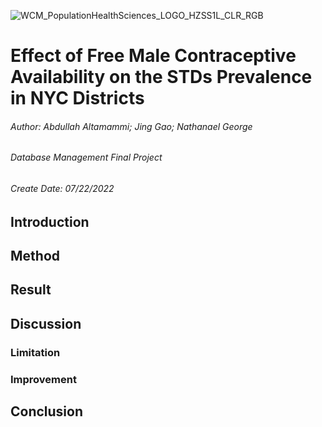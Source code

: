 ![WCM_PopulationHealthSciences_LOGO_HZSS1L_CLR_RGB](https://user-images.githubusercontent.com/70513470/180572999-76810a03-3a0a-4dbe-b6fd-47b0b211dfec.png)



# Effect of Free Male Contraceptive Availability on the STDs Prevalence in NYC Districts
###### Author: Abdullah Altamammi; Jing Gao; Nathanael George
###### Database Management Final Project
###### Create Date: 07/22/2022

## Introduction


## Method


## Result


## Discussion
### Limitation
### Improvement


## Conclusion
